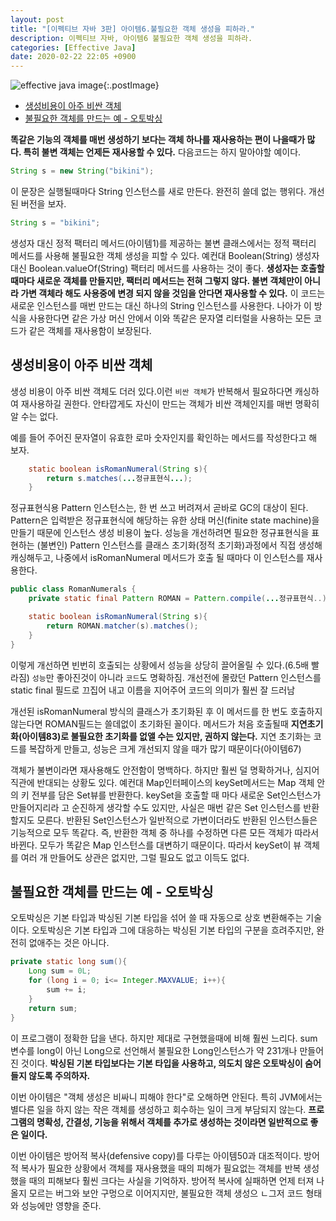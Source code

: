 ```yaml
---
layout: post
title: "[이펙티브 자바 3판] 아이템6.불필요한 객체 생성을 피하라."
description: 이펙티브 자바, 아이템6 불필요한 객체 생성을 피하라.
categories: [Effective Java]
date: 2020-02-22 22:05 +0900
---
```


![effective java image](https://user-images.githubusercontent.com/28615416/75598228-81ca1c00-5add-11ea-9319-e949af4e07cd.png){:.postImage}

<!-- TOC -->

- [생성비용이 아주 비싼 객체](#생성비용이-아주-비싼-객체)
- [불필요한 객체를 만드는 예 - 오토박싱](#불필요한-객체를-만드는-예---오토박싱)

<!-- /TOC -->
**똑같은 기능의 객체를 매번 생성하기 보다는 객체 하나를 재사용하는 편이 나을때가 많다. 특히 불변 객체는 언제든 재사용할 수 있다.**
다음코드는 하지 말아야할 예이다.
```java
String s = new String("bikini");
```
이 문장은 실행될때마다 String 인스턴스를 새로 만든다. 완전히 쓸데 없는 행위다.
개선된 버전을 보자.
```java
String s = "bikini";
```

생성자 대신 정적 팩터리 메서드(아이템1)를 제공하는 불변 클래스에서는 정적 팩터리 메서드를 사용해 불필요한 객체 생성을 피할 수 있다. 예컨대 Boolean(String) 생성자 대신 Boolean.valueOf(String) 팩터리 메서드를 사용하는 것이 좋다. **생성자는 호출할 때마다 새로운 객체를 만들지만, 팩터리 메서드는 전혀 그렇지 않다. 불변 객체만이 아니라 가변 객체라 해도 사용중에 변경 되지 않을 것임을 안다면 재사용할 수 있다.**
이 코드는 새로운 인스턴스를 매번 만드는 대신 하나의 String 인스턴스를 사용한다. 나아가 이 방식을 사용한다면 같은 가상 머신 안에서 이와 똑같은 문자열 리터럴을 사용하는 모든 코드가 같은 객체를 재사용함이 보장된다.

## 생성비용이 아주 비싼 객체
생성 비용이 아주 비싼 객체도 더러 있다.이런 `비싼 객체`가 반복해서 필요하다면 캐싱하여 재사용하길 권한다. 안타깝게도 자신이 만드는 객체가 비싼 객체인지를 매번 명확히 알 수는 없다. 

예를 들어 주어진 문자열이 유효한 로마 숫자인지를 확인하는 메서드를 작성한다고 해 보자. 

```java
    static boolean isRomanNumeral(String s){
        return s.matches(...정규표현식...);
    }
```

정규표현식용 Pattern 인스턴스는, 한 번 쓰고 버려져서 곧바로 GC의 대상이 된다. Pattern은 입력받은 정규표현식에 해당하는 유한 상태 머신(finite state machine)을 만들기 때문에 인스턴스 생성 비용이 높다.
성능을 개선하려면 필요한 정규표현식을 표현하는 (불변인) Pattern 인스턴스를 클래스 초기화(정적 초기화)과정에서 직접 생성해 캐싱해두고, 나중에서 isRomanNumeral 메서드가 호출 될 때마다 이 인스턴스를 재사용한다.

```java
public class RomanNumerals {
    private static final Pattern ROMAN = Pattern.compile(...정규표현식..);

    static boolean isRomanNumeral(String s){
        return ROMAN.matcher(s).matches();
    }
}
```
이렇게 개선하면 빈번히 호출되는 상황에서 성능을 상당히 끌어올릴 수 있다.(6.5배 빨라짐)
`성능`만 좋아진것이 아니라 `코드`도 명확하짐. 개선전에 몰랐던 Pattern 인스턴스를 static final 필드로 끄집어 내고 이름을 지어주어 코드의 의미가 훨씬 잘 드러남

개선된 isRomanNumeral 방식의 클래스가 초기화된 후 이 메서드를 한 번도 호출하지 않는다면 ROMAN필드는 쓸데없이 초기화된 꼴이다. 메서드가 처음 호출될때 **지연초기화(아이템83)로 불필요한 초기화를 없앨 수는 있지만, 권하지 않는다.** 지연 초기화는 코드를 복잡하게 만들고, 성능은 크게 개선되지 않을 때가 많기 때문이다(아이템67)

객체가 불변이라면 재사용해도 안전함이 명백하다. 하지만 훨씬 덜 명확하거나, 심지어 직관에 반대되는 상황도 있다. 
예컨대 Map인터페이스의 keySet메서드는 Map 객체 안의 키 전부를 담은 Set뷰를 반환한다. keySet을 호출할 때 마다 새로운 Set인스턴스가 만들어지리라 고 순진하게 생각할 수도 있지만, 사실은 매번 같은 Set 인스턴스를 반환할지도 모른다. 반환된 Set인스턴스가 일반적으로 가변이더라도 반환된 인스턴스들은 기능적으로 모두 똑같다. 즉, 반환한 객체 중 하나를 수정하면 다른 모든 객체가 따라서 바뀐다. 모두가 똑같은 Map 인스턴스를 대변하기 때문이다. 따라서 keySet이 뷰 객체를 여러 개 만들어도 상관은 없지만, 그럴 필요도 없고 이득도 없다. 

## 불필요한 객체를 만드는 예 - 오토박싱
오토박싱은 기본 타입과 박싱된 기본 타입을 섞어 쓸 때 자동으로 상호 변환해주는 기술이다. 오토박싱은 기본 타입과 그에 대응하는 박싱된 기본 타입의 구분을 흐려주지만, 완전히 없애주는 것은 아니다. 
```java
private static long sum(){
    Long sum = 0L;
    for (long i = 0; i<= Integer.MAXVALUE; i++){
        sum += i;
    }
    return sum;
}
```
이 프로그램이 정확한 답을 낸다. 하지만 제대로 구현했을때에 비해 훨씬 느리다. sum변수를 long이 아닌 Long으로 선언해서 불필요한 Long인스턴스가 약 231개나 만들어진 것이다. **박싱된 기본 타입보다는 기본 타입을 사용하고, 의도치 않은 오토박싱이 숨어들지 않도록 주의하자.**

이번 아이템은 "객체 생성은 비싸니 피해야 한다"로 오해하면 안된다. 특히 JVM에서는 별다른 일을 하지 않는 작은 객체를 생성하고 회수하는 일이 크게 부담되지 않는다. **프로그램의 명확성, 간결성, 기능을 위해서 객체를 추가로 생성하는 것이라면 일반적으로 좋은 일이다.**

이번 아이템은 방어적 복사(defensive copy)를 다루는 아이템50과 대조적이다. 방어적 복사가 필요한 상황에서 객체를 재사용했을 때의 피해가 필요없는 객체를 반복 생성했을 때의 피해보다 훨씬 크다는 사실을 기억하자. 방어적 복사에 실패하면 언제 터져 나올지 모르는 버그와 보안 구멍으로 이어지지만, 불필요한 객체 생성으 ㄴ그저 코드 형태와 성능에만 영향을 준다. 

